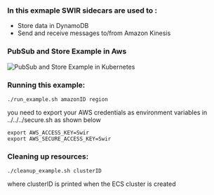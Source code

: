 ### In this exmaple SWIR sidecars are used to :

 * Store data in DynamoDB
 * Send and receive messages to/from Amazon Kinesis

### PubSub and Store Example in Aws
![PubSub and Store Example in Kubernetes](../../../graphics/example-aws-solution.png)

### Running this example:

```./run_example.sh amazonID region```

you need to export your AWS credentials as environment variables in ../../../secure.sh as shown below

```
export AWS_ACCESS_KEY=Swir  
export AWS_SECURE_ACCESS_KEY=Swir
```

### Cleaning up resources:

```./cleanup_example.sh clusterID``` 

where clusterID is printed when the ECS cluster is created
